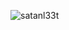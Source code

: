 <p>
<img src="https://komarev.com/ghpvc/?username=SatanL33t&label=Ziyaretçi%20Sayısı&color=552b75" alt="satanl33t" />
</p>
